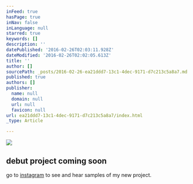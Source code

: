 ```yaml
---
inFeed: true
hasPage: true
inNav: false
inLanguage: null
starred: true
keywords: []
description: ''
datePublished: '2016-02-26T02:03:11.928Z'
dateModified: '2016-02-26T02:02:05.613Z'
title: ''
author: []
sourcePath: _posts/2016-02-26-ea21ddd7-13c1-4dec-9171-d7c213c5a8a7.md
published: true
authors: []
publisher:
  name: null
  domain: null
  url: null
  favicon: null
url: ea21ddd7-13c1-4dec-9171-d7c213c5a8a7/index.html
_type: Article

---
```

![](https://s3-us-west-2.amazonaws.com/the-grid-img/p/c20868c62847df81bf4fc5b7b160026ef4c09259.png)

## debut project coming soon

go to [instagram][0] to see and hear samples of my new project.

[0]: http://instagram.com/hakimcallier